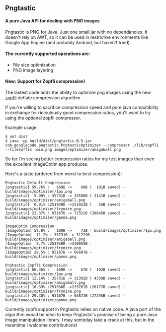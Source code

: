 ## Pngtastic


#### A pure Java API for dealing with PNG images

Pngtastic is PNG for Java. Just one small jar with no dependancies. It doesn't rely on AWT, so it can be used in restrictive environments like Google App Engine (and probably Android, but haven't tried).

#### The currently supported operations are:
- File size optimization
- PNG image layering

#### New: Support for Zopfli compression!
The lastest code adds the ability to optimize png images using the new [zopfli](https://code.google.com/p/zopfli/) deflate compression algorithm.

If you're willing to sacrifice compression speed and pure java compatibility in exchange for ridiculously good compression ratios, you'll want to try using the optional zopfli compressor.

Example usage:

    $ ant dist
    $ java -cp build/dist/pngtastic-0.5.jar com.googlecode.pngtastic.PngtasticOptimizer --compressor ./lib/zopfli --fileSuffix .min.png images/optimizer/amigaball.png

So far I'm seeing better compression ratios for my test images than even the excellent ImageOptim app produces.

Here's a taste (ordered from worst to best compression):

    Pngtastic Default Compression
    [pngtastic] 59.76% :   169B ->    68B (  101B saved) - build/images/optimizer/1px.png
    [pngtastic]  5.99% : 35731B -> 33590B ( 2141B saved) - build/images/optimizer/amigaball.png
    [pngtastic]  0.01% :251938B ->251922B (   16B saved) - build/images/optimizer/frymire.png
    [pngtastic] 22.37% : 93167B -> 72322B (20845B saved) - build/images/optimizer/gamma.png

    ImageOptim Compression
    [ImageOptim] 59.8% :   169B ->    73B - build/images/optimizer/1px.png
    [ImageOptim]  11.2% : 35731B -> 31729B - build/images/optimizer/amigaball.png
    [ImageOptim]  8.7% :251938B ->230055B - build/images/optimizer/frymire.png
    [ImageOptim] 28.5% : 93167B -> 66607B - build/images/optimizer/gamma.png

    Pngtastic Zopfli Compression
    [pngtastic] 60.36% :   169B ->    67B (  102B saved) - build/images/optimizer/1px.png
    [pngtastic] 12.14% : 35731B -> 31392B ( 4339B saved) - build/images/optimizer/amigaball.png
    [pngtastic] 10.39% :251938B ->225761B (26177B saved) - build/images/optimizer/frymire.png
    [pngtastic] 29.30% : 93167B -> 65872B (27295B saved) - build/images/optimizer/gamma.png

Currently zopfli support in Pngtastic relies on native code. A java port of the algorithm would be ideal to keep Pngtastic's promise of being a pure Java image manipulation library. I may someday take a crack at this, but in the meantime I welcome contributions!
